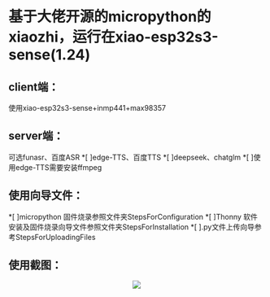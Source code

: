 # 基于大佬开源的micropython的xiaozhi，运行在xiao-esp32s3-sense(1.24)

## client端：
  使用xiao-esp32s3-sense+inmp441+max98357

## server端：
  可选funasr、百度ASR
*[ ]edge-TTS、百度TTS
*[ ]deepseek、chatglm
*[ ]使用edge-TTS需要安装ffmpeg

## 使用向导文件：
*[ ]micropython 固件烧录参照文件夹StepsForConfiguration
*[ ]Thonny 软件安装及固件烧录向导文件参照文件夹StepsForInstallation
*[ ].py文件上传向导参考StepsForUploadingFiles

## 使用截图：
<div align="center">
  <img src="https://github.com/zhou19830318/xiaozhi_micropython/blob/main/xiaozhi%20_AI.png">
</div>
